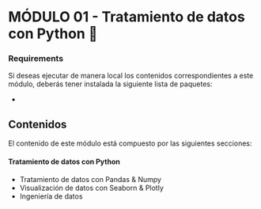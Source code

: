 # MÓDULO 01 - Tratamiento de datos con Python 🐍

### Requirements

Si deseas ejecutar de manera local los contenidos correspondientes a este módulo, deberás tener instalada la siguiente lista de paquetes:

- 

## Contenidos

El contenido de este módulo está compuesto por las siguientes secciones:

#### **Tratamiento de datos con Python**
- Tratamiento de datos con Pandas & Numpy
-  Visualización de datos con Seaborn & Plotly
- Ingeniería de datos